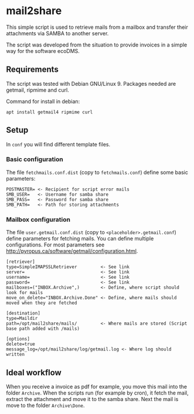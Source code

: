 # mail2share

This simple script is used to retrieve mails from a mailbox and transfer their attachments via SAMBA to another server.

The script was developed from the situation to provide invoices in a simple way for the software ecoDMS.

## Requirements

The script was tested with Debian GNU/Linux 9. Packages needed are getmail, ripmime and curl.

Command for install in debian:
```
apt install getmail4 ripmime curl
```

## Setup

In ``conf`` you will find different template files.

### Basic configuration

The file ``fetchmails.conf.dist`` (copy to ``fetchmails.conf``) define some basic parameters:
```
POSTMASTER= <- Recipient for script error mails
SMB_USER=   <- Username for samba share
SMB_PASS=   <- Password for samba share
SMB_PATH=   <- Path for storing attachments
```

### Mailbox configuration

The file ``user.getmail.conf.dist`` (copy to ``<placeholder>.getmail.conf``) define parameters for fetching mails. You can define multiple configurations. For most parameters see http://pyropus.ca/software/getmail/configuration.html.

```
[retriever]
type=SimpleIMAPSSLRetriever         <- See link
server=                             <- See link
username=                           <- See link
password=                           <- See link
mailboxes=("INBOX.Archive",)        <- Define, where script should look for mails
move_on_delete="INBOX.Archive.Done" <- Define, where mails should moved when they are fetched

[destination]
type=Maildir
path=/opt/mail2share/mails/         <- Where mails are stored (Script base path added with /mails)

[options]
delete=true
message_log=/opt/mail2share/log/getmail.log <- Where log should written
```

## Ideal workflow

When you receive a invoice as pdf for example, you move this mail into the folder ``Archive``.  When the scripts run (for example by cron), it fetch the mail, extract the attachment and move it to the samba share. Next the mail is move to the folder ``Archive\Done``.
